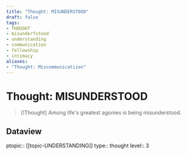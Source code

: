 ```yaml
---
title: "Thought: MISUNDERSTOOD"
draft: false
tags:
- THOUGHT
- misunderfstood
- understanding
- communication
- fellowship
- intimacy
aliases:
- "Thought: Miscommunicatiion"
---
```

# Thought: MISUNDERSTOOD
> [!Thought]
> Among life's greatest agonies is being misunderstood.

## Dataview
ptopic:: [[topic-UNDERSTANDING]]
type:: thought
level:: 3
